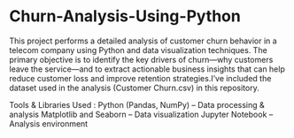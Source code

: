 # Churn-Analysis-Using-Python
This project performs a detailed analysis of customer churn behavior in a telecom company using Python and data visualization techniques. The primary objective is to identify the key drivers of churn—why customers leave the service—and to extract actionable business insights that can help reduce customer loss and improve retention strategies.I’ve included the dataset used in the analysis (Customer Churn.csv) in this repository.
 
Tools & Libraries Used : 
Python (Pandas, NumPy) – Data processing & analysis
Matplotlib and Seaborn – Data visualization
Jupyter Notebook – Analysis environment


